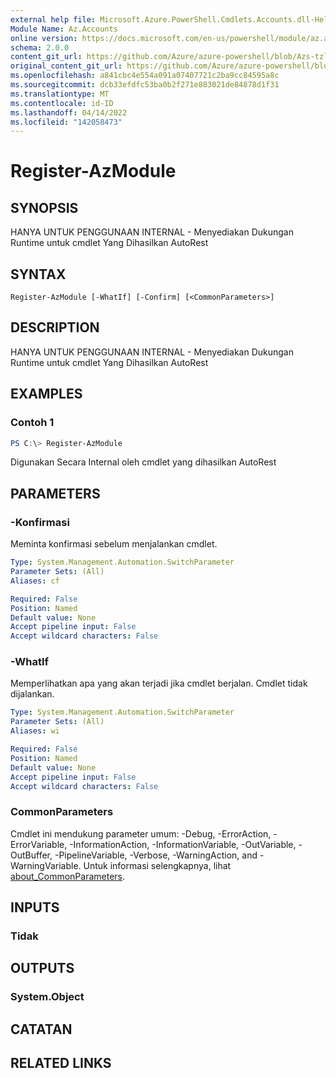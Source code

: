 ```yaml
---
external help file: Microsoft.Azure.PowerShell.Cmdlets.Accounts.dll-Help.xml
Module Name: Az.Accounts
online version: https://docs.microsoft.com/en-us/powershell/module/az.accounts/register-azmodule
schema: 2.0.0
content_git_url: https://github.com/Azure/azure-powershell/blob/Azs-tzl/src/Accounts/Accounts/help/Register-AzModule.md
original_content_git_url: https://github.com/Azure/azure-powershell/blob/Azs-tzl/src/Accounts/Accounts/help/Register-AzModule.md
ms.openlocfilehash: a841cbc4e554a091a07407721c2ba9cc84595a8c
ms.sourcegitcommit: dcb33efdfc53ba0b2f271e883021de84878d1f31
ms.translationtype: MT
ms.contentlocale: id-ID
ms.lasthandoff: 04/14/2022
ms.locfileid: "142058473"
---
```

# Register-AzModule

## SYNOPSIS
HANYA UNTUK PENGGUNAAN INTERNAL - Menyediakan Dukungan Runtime untuk cmdlet Yang Dihasilkan AutoRest

## SYNTAX

```
Register-AzModule [-WhatIf] [-Confirm] [<CommonParameters>]
```

## DESCRIPTION
HANYA UNTUK PENGGUNAAN INTERNAL - Menyediakan Dukungan Runtime untuk cmdlet Yang Dihasilkan AutoRest

## EXAMPLES

### Contoh 1
```powershell
PS C:\> Register-AzModule
```

Digunakan Secara Internal oleh cmdlet yang dihasilkan AutoRest

## PARAMETERS

### -Konfirmasi
Meminta konfirmasi sebelum menjalankan cmdlet.

```yaml
Type: System.Management.Automation.SwitchParameter
Parameter Sets: (All)
Aliases: cf

Required: False
Position: Named
Default value: None
Accept pipeline input: False
Accept wildcard characters: False
```

### -WhatIf
Memperlihatkan apa yang akan terjadi jika cmdlet berjalan. Cmdlet tidak dijalankan.

```yaml
Type: System.Management.Automation.SwitchParameter
Parameter Sets: (All)
Aliases: wi

Required: False
Position: Named
Default value: None
Accept pipeline input: False
Accept wildcard characters: False
```

### CommonParameters
Cmdlet ini mendukung parameter umum: -Debug, -ErrorAction, -ErrorVariable, -InformationAction, -InformationVariable, -OutVariable, -OutBuffer, -PipelineVariable, -Verbose, -WarningAction, and -WarningVariable. Untuk informasi selengkapnya, lihat [about_CommonParameters](http://go.microsoft.com/fwlink/?LinkID=113216).

## INPUTS

### Tidak

## OUTPUTS

### System.Object
## CATATAN

## RELATED LINKS

